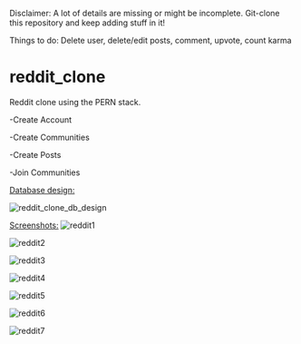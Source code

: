  Disclaimer: A lot of details are missing or might be incomplete.
              Git-clone this repository and keep adding stuff in it!
              
 Things to do: Delete user, delete/edit posts, comment, upvote, count karma

# reddit_clone
Reddit clone using the PERN stack.

-Create Account

-Create Communities

-Create Posts

-Join Communities



<ins>Database design:</ins>

![reddit_clone_db_design](https://user-images.githubusercontent.com/53904733/95792286-d9736b80-0ceb-11eb-8b4b-cb2ac4739bd5.png)


<ins>Screenshots:</ins>
![reddit1](https://user-images.githubusercontent.com/53904733/95974740-0627a000-0e1e-11eb-92e5-3a7e0ba80ed2.png)

![reddit2](https://user-images.githubusercontent.com/53904733/95984798-67567000-0e2c-11eb-83e4-934088000866.png)

![reddit3](https://user-images.githubusercontent.com/53904733/95984889-8ce37980-0e2c-11eb-8377-80dc582b37b2.png)

![reddit4](https://user-images.githubusercontent.com/53904733/95984903-8fde6a00-0e2c-11eb-9b65-9cb84e030626.png)

![reddit5](https://user-images.githubusercontent.com/53904733/95985125-dfbd3100-0e2c-11eb-942d-15bb76c06eae.png)

![reddit6](https://user-images.githubusercontent.com/53904733/95985143-e51a7b80-0e2c-11eb-9237-c35c974e0dbc.png)

![reddit7](https://user-images.githubusercontent.com/53904733/95985152-e9469900-0e2c-11eb-9115-0c6027456d34.png)
